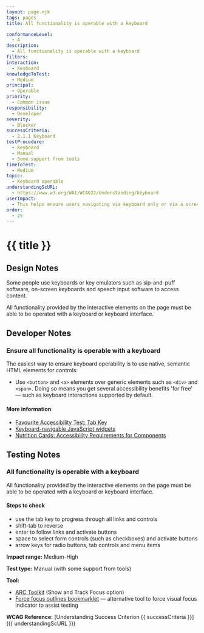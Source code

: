 ```yaml
---
layout: page.njk
tags: pages
title: All functionality is operable with a keyboard

conformanceLevel:
  - A
description:
  - All functionality is operable with a keyboard
filters:
interaction:
  - Keyboard
knowledgeToTest:
  - Medium
principal:
  - Operable
priority:
  - Common issue
responsibility:
  - Developer
severity:
  - Blocker
successCriteria:
  - 2.1.1 Keyboard
testProcedure:
  - Keyboard
  - Manual
  - Some support from tools
timeToTest:
  - Medium
topic:
  - Keyboard operable
understandingScURL:
  - https://www.w3.org/WAI/WCAG22/Understanding/keyboard
userImpact:
  - This helps ensure users navigating via keyboard only or via a screen reader do not encounter any barriers to using a service
order:
  - 25
---
```


# {{ title }}

## Design Notes

Some people use keyboards or key emulators such as sip-and-puff software, on-screen keyboards and speech input software to access content.

All functionality provided by the interactive elements on the page must be able to be operated with a keyboard or keyboard interface.

## Developer Notes

### Ensure all functionality is operable with a keyboard

The easiest way to ensure keyboard operability is to use native, semantic HTML elements for controls:

- Use `<button>` and `<a>` elements over generic elements such as `<div>` and `<span>`. Doing so means you get several accessibility benefits 'for free' — such as keyboard interactions supported by default.

#### More information

- [Favourite Accessibility Test: Tab Key](https://www.matuzo.at/blog/testing-with-tab/)
- [Keyboard-navigable JavaScript widgets](https://developer.mozilla.org/en-US/docs/Web/Accessibility/Keyboard-navigable_JavaScript_widgets)
- [Nutrition Cards: Accessibility Requirements for Components](https://davatron5000.github.io/a11y-nutrition-cards/)

## Testing Notes

### All functionality is operable with a keyboard

All functionality provided by the interactive elements on the page must be able to be operated with a keyboard or keyboard interface.

#### Steps to check

- use the tab key to progress through all links and controls
- shift-tab to reverse
- enter to follow links and activate buttons
- space to select form controls (such as checkboxes) and activate buttons
- arrow keys for radio buttons, tab controls and menu items

**Impact range:** Medium-High

**Test type:** Manual (with some support from tools)

**Tool:**

- [ARC Toolkit](https://www.paciellogroup.com/toolkit/) (Show and Track Focus option)
- [Force focus outlines bookmarklet](https://adrianroselli.com/2015/01/css-bookmarklets-for-testing-and-fixing.html#outlines)
— alternative tool to force visual focus indicator to assist testing

**WCAG Reference:** [Understanding Success Criterion {{ successCriteria }}]({{ understandingScURL }})
